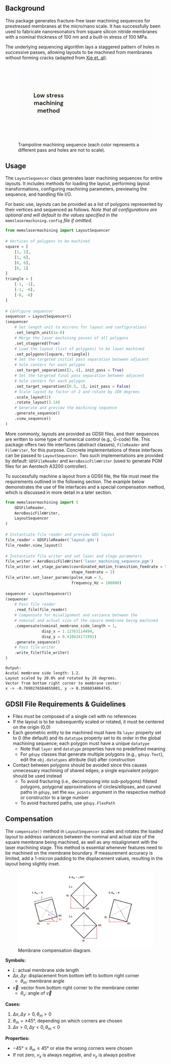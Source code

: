 ## Background

This package generates fracture-free laser machining sequences for prestressed membranes at the micro/nano scale. It has successfully been used to fabricate nanoresonators from square silicon nitride membranes with a nominal thickness of 100 nm and a built-in stress of 100 MPa.

The underlying sequencing algorithm lays a staggered pattern of holes in successive passes, allowing layouts to be machined from membranes without forming cracks (adapted from [Xie et. al](https://doi.org/10.1016/j.jmatprotec.2023.118001)).

<figure>
  <img src="assets\machining_sequence_demo.gif" alt="">
  <figcaption>Trampoline machining sequence (each color represents a different pass and holes are not to scale).</figcaption>
</figure>

## Usage

The `LayoutSequencer` class generates laser machining sequences for entire layouts. It includes methods for loading the layout, performing layout transformations, configuring machining parameters, previewing the sequence, and handling file I/O.

For basic use, layouts can be provided as a list of polygons represented by their vertices and sequenced as follows. *Note that all configurations are optional and will default to the values specified in the* `memslasermachining.config` *file if omitted.*

```python
from memslasermachining import LayoutSequencer

# Vertices of polygons to be machined
square = [
    [1, 1],
    [1, 6],
    [6, 6],
    [6, 1]
]
triangle = [
    [-1, -1],
    [-1, -6],
    [-6, -6]
]

# Configure sequencer
sequencer = LayoutSequencer()
(sequencer
    # Set length unit to microns for layout and configurations
    .set_length_unit(1e-6)
    # Merge the laser machining passes of all polygons
    .set_staggered(True)
    # Load the layout (list of polygons) to be laser machined
    .set_polygons([square, triangle])
    # Set the targeted initial pass separation between adjacent 
    # hole centers for each polygon
    .set_target_separation([2, 4], init_pass = True)
    # Set the targeted final pass separation between adjacent 
    # hole centers for each polygon
    .set_target_separation([0.5, 1], init_pass = False)
    # Scale layout by factor of 2 and rotate by 180 degrees
    .scale_layout(2)
    .rotate_layout(3.14)
    # Generate and preview the machining sequence 
    .generate_sequence()
    .view_sequence()
)
```

More commonly, layouts are provided as GDSII files, and their sequences are written to some type of numerical control (e.g., G-code) file. This package offers two file interfaces (abstract classes), `FileReader` and `FileWriter`, for this purpose. Concrete implementations of these interfaces can be passed to `LayoutSequencer`. Two such implementations are provided by default: `GDSFileReader` and `AeroBasicFileWriter` (used to generate PGM files for an Aerotech A3200 controller).

To successfully machine a layout from a GDSII file, the file must meet the requirements outlined in the following section. The example below demonstrates the use of file interfaces and a special compensation method, which is discussed in more detail in a later section.

```python
from memslasermachining import (
    GDSFileReader,
    AeroBasicFileWriter,
    LayoutSequencer
)

# Instantiate file reader and preview GDS layout
file_reader = GDSFileReader('layout.gds')
file_reader.view_layout()

# Instantiate file writer and set laser and stage parameters
file_writer = AeroBasicFileWriter('laser_machining_sequence.pgm')
file_writer.set_stage_params(coordinated_motion_transition_feedrate = 5,
                             shape_feedrate = 2)
file_writer.set_laser_params(pulse_num = 5, 
                             frequency_Hz = 100000)

sequencer = LayoutSequencer()
(sequencer
    # Pass file reader
    .read_file(file_reader)
    # Compensate for misalignment and variance between the 
    # nominal and actual size of the square membrane being machined
    .compensate(nominal_membrane_side_length = 1, 
                disp_x = 1.12763114494, 
                disp_y = 0.410424171991)
    .generate_sequence()
    # Pass file writer
    .write_file(file_writer)
)
```

```
Output:
Acutal membrane side length: 1.2.
Layout scaled by 20.0% and rotated by 20 degrees.
Vector from bottom right corner to membrane center:
x -> -0.7690276584655001, y -> 0.3586034864745.
```

## GDSII File Requirements & Guidelines

- Files must be composed of a single cell with no references
- If the layout is to be subsequently scaled or rotated, it must be centered on the origin (0,0)
- Each geometric entity to be machined must have its `layer` property set to 0 (the default) and its `datatype` property set to its order in the global machining sequence; each polygon must have a unique `datatype`
    - Note that `layer` and `datatype` properties have no predefined meaning
    - For `gdspy` classes that generate multiple polygons (e.g., `gdspy.Text`), edit the `obj.datatypes` attribute (list) after construction
- Contact between polygons should be avoided since this causes unnecessary machining of shared edges; a single equivalent polygon should be used instead
    - To avoid fracturing (i.e., decomposing into sub-polygons) filleted polygons, polygonal approximations of circles/ellipses, and curved paths in `gdspy`, set the `max_points` argument in the respective method or constructor to a large number
    - To avoid fractured paths, use `gdspy.FlexPath`

## Compensation

The `compensate()` method in `LayoutSequencer` scales and rotates the loaded layout to address variances between the nominal and actual size of the square membrane being machined, as well as any misalignment with the laser machining stage. This method is essential whenever features need to be machined on the membrane boundary. If measurement accuracy is limited, add a 1-micron padding to the displacement values, resulting in the layout being slightly inset.

<figure>
  <img src="assets\compensation_diagram.jpg" alt="">
  <figcaption>Membrane compensation diagram.</figcaption>
</figure>


**Symbols:**

- $L$: actual membrane side length
- $\Delta x, \Delta y$: displacement from bottom left to bottom right corner
    - $\theta_{m}$: membrane angle
- $\vec{v}$: vector from bottom right corner to the membrane center
    - $\theta_{v}$: angle of $\vec{v}$

**Cases:**

1. $\Delta x, \Delta y > 0, \theta_{m} > 0$
2. $\theta_{m}=\pm45$°, depending on which corners are chosen
3. $\Delta x > 0, \Delta y < 0, \theta_{m} < 0$

**Properties:**

- $-45°≤\theta_{m}≤45°$ or else the wrong corners were chosen
- If not zero, $v_x$ is always negative, and $v_y$ is always positive